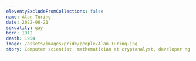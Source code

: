 ```yaml
---
eleventyExcludeFromCollections: false
name: Alan Turing
date: 2022-06-21
sexuality: gay
born: 1912
death: 1954
image: /assets/images/pride/people/Alan-Turing.jpg
story: Computer scientist, mathematician at cryptanalyst, developer ng Turing machine at Turing test, at ama ng theoretical computer science at artificial intelligence. Isang trahedya ang ipinataw sa kaniyang chemical castration bilang parusa sa pagiging bakla. Siya ang kasalukuyang mukha ng £50 bill ng Bank of England.
---
```


